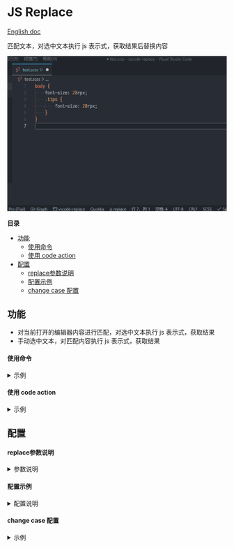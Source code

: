 # JS Replace <!-- omit in toc -->

[English doc](./README.md)

匹配文本，对选中文本执行 js 表示式，获取结果后替换内容

![example](images/example.gif)

**目录**

- [功能](#功能)
  - [使用命令](#使用命令)
  - [使用 code action](#使用-code-action)
- [配置](#配置)
  - [replace参数说明](#replace参数说明)
  - [配置示例](#配置示例)
  - [change case 配置](#change-case-配置)

## 功能

- 对当前打开的编辑器内容进行匹配，对选中文本执行 js 表示式，获取结果
- 手动选中文本，对匹配内容执行 js 表示式，获取结果

#### 使用命令

<details>
<summary>示例</summary>

![example](images/example.gif)
</details>

#### 使用 code action

<details>
<summary>示例</summary>

![example2](images/example2.gif)
</details>

## 配置

#### replace参数说明

<details>
<summary>参数说明</summary>

| 参数         | 类型     | 说明                                                                                                                          |
| ------------ | -------- | ----------------------------------------------------------------------------------------------------------------------------- |
| `$1 到 $n`   | `String` | 匹配到的分组内容，从 `$1` 到 `$n` (配置中可修改变量前缀)                                                                      |
| `$_`         | `String` | 匹配到的子串，即正则表达式匹配到的内容（配置中可修改该变量名）                                                                |
| `ChangeCase` | `Object` | 内置的 [change case](https://www.npmjs.com/package/change-case) 变量，包含 change-case 的工具函数，例如 ChangeCase.pascalCase |

</details>

#### 配置示例

<details>
<summary>配置说明</summary>

```json
{
    // 注册replace命令
    "jsReplace.commands": [
        {
            // 指令名称
            "name": "rpx2px",
            // 用于匹配文字的正则表达式
            "match": "([0-9]{1,})rpx",
            // 匹配后的处理，使用js表达式，
            // $1表示匹配到的第一个分组内容，$_表示匹配的子串
            "replace": "`${($1 / 2)}px`",
            // 描述
            "description": "rpx转换px"
        }
    ],
    "jsReplace.setting": {
        // 匹配的子串变量
        "match": "$_",
        // 匹配到分组变量的前缀，设置为$，则变量为$1到$n
        "prefix": "$",
        // 将命令注册到code action中
        "actionLanguages": [
            "javascript",
            "typescript",
            "html",
            "css",
            "less",
            "typescriptreact",
            "scss",
            "python",
            "markdown",
            "json",
            "javascriptreact",
            "sass",
            "go",
            "c"
        ],
        // code action需要忽略的命令，填写jsReplace.commands中定义的"name"字段
        "actionIgnoreCommands": [
            // 例如："define pascalCase"
        ],
        // Code action 命令名称格式化，
        // $name代表命令的name字段，$description代表命令的description字段
        "actionNameFormat": "JSR $name ($description)"
    }
}
```

</details>

#### change case 配置

<details>
<summary>示例</summary>

```json
{
    "jsReplace.commands": [
        {
            "name": "noCase",
            "match": "\\w{1,}[ _-]?\\w{1,}",
            "replace": "ChangeCase.noCase($_)",
            "description": "aa bb"
        },
        {
            "name": "camelCase(大驼峰)",
            "match": "\\w{1,}[ _-]?\\w{1,}",
            "replace": "ChangeCase.camelCase($_)",
            "description": "aaBb"
        },
        {
            "name": "pascalCase(小驼峰)",
            "match": "\\w{1,}[ _-]?\\w{1,}",
            "replace": "ChangeCase.pascalCase($_)",
            "description": "AaBb"
        },
        {
            "name": "constantCase(常量)",
            "match": "\\w{1,}[ _-]?\\w{1,}",
            "replace": "ChangeCase.constantCase($_)",
            "description": "AaBb"
        },
        {
            "name": "snakeCase(下划线)",
            "match": "\\w{1,}[ _-]?\\w{1,}",
            "replace": "ChangeCase.snakeCase($_)",
            "description": "aa_bb"
        },
        {
            "name": "pathCase(路径分隔符)",
            "match": "\\w{1,}[ _-]?\\w{1,}",
            "replace": "ChangeCase.pathCase($_)",
            "description": "aa/bb"
        },
        {
            "name": "paramCase(横杠分隔)",
            "match": "\\w{1,}[ _-]?\\w{1,}",
            "replace": "ChangeCase.paramCase($_)",
            "description": "aa-bb"
        },
        {
            "name": "dotCase(点分隔)",
            "match": "\\w{1,}[ _-]?\\w{1,}",
            "replace": "ChangeCase.dotCase($_)",
            "description": "aa.bb"
        },
        {
            "name": "sentenceCase(空格分隔单词)",
            "match": "\\w{1,}[ _-]?\\w{1,}",
            "replace": "ChangeCase.sentenceCase($_)",
            "description": "aa bb"
        },
        {
            "name": "capitalCase(首字母大写分隔单词)",
            "match": "\\w{1,}[ _-]?\\w{1,}",
            "replace": "ChangeCase.capitalCase($_)",
            "description": "Aa Bb"
        }
    ]
}
```

</details>
